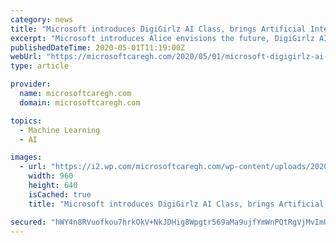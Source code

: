 ```yaml
---
category: news
title: "Microsoft introduces DigiGirlz AI Class, brings Artificial Intelligence to high-school girls"
excerpt: "Microsoft introduces Alice envisions the future, DigiGirlz AI Class targeting high school girls around the world to develop their understanding of AI."
publishedDateTime: 2020-05-01T11:19:00Z
webUrl: "https://microsoftcaregh.com/2020/05/01/microsoft-digigirlz-ai-class-high-school-girls/"
type: article

provider:
  name: microsoftcaregh.com
  domain: microsoftcaregh.com

topics:
  - Machine Learning
  - AI

images:
  - url: "https://i2.wp.com/microsoftcaregh.com/wp-content/uploads/2020/05/DigiGirlz.jpg?fit=960%2C640&#038;ssl=1"
    width: 960
    height: 640
    isCached: true
    title: "Microsoft introduces DigiGirlz AI Class, brings Artificial Intelligence to high-school girls"

secured: "hWY4n8RVuofkou7hrkOkV+NkJDHig8Wpgtr569aMa9ujfYmWnPQtRgVjMvImU8/hDTPstB7N2KLUomGLlp4Ij3i46m3v46JbQWNRtNiexYPe4ZovEyjO7dgxHfcT/UVY3V86upcBNEK96tQ0ApHSvkAlIKxmL3I0X1ug5TzyPXnsj4utTKe+V5/wGxFkJblPXV29u8FCXfghmg4Vu625loWdzAPhODOiKylbLASJENZF4sUpceDi0qr+BcD+v77/22MgJwZ05MkNpsSvtb2CB9RWHezX4wREC9e7zrB1lsh7CgO8liddYpX/2VAMSkP5LJoZvuaVU+CLJ7v9GMkmxKM3vyDEOVUrLDvdt53Ehnlae8+YSNuEg19f72SR3rVbt9Ft5iVkacUXklCXdD5VLHtcQcgHNZGjQb2NAqa8LO9LQpHdLU66eG0uvIHv6aCsurUgGAv5tFXPbrGU6aHu8N+t48oJJocFmYWYiYUN1Og=;b4FGuZpUtchqZ5UCGBwsyQ=="
---
```


